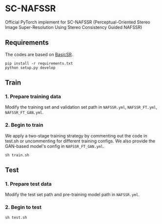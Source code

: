 # SC-NAFSSR
Official PyTorch implement for SC-NAFSSR (Perceptual-Oriented Stereo Image Super-Resolution Using Stereo Consistency Guided NAFSSR)

## Requirements

The codes are based on [BasicSR](https://github.com/xinntao/BasicSR).

```
pip install -r requirements.txt
python setup.py develop
```

## Train
### 1. Prepare training data 
Modify the training set and validation set path in `NAFSSR.yml`, `NAFSSR_FT.yml`, `NAFSSR_FT_GAN.yml`.

### 2. Begin to train
We apply a two-stage training strategy by commenting out the code in test.sh or uncommenting for different training configs. We also provide the GAN-based model's config in `NAFSSR_FT_GAN.yml`.

```
sh train.sh
```

## Test
### 1. Prepare test data 
Modify the test set path and pre-training model path in `NAFSSR.yml`.

### 2. Begin to test
```
sh test.sh
```

